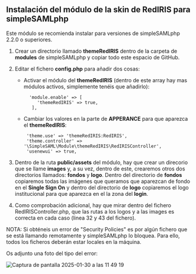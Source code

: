 ## Instalación del módulo de la skin de RedIRIS para simpleSAMLphp

Este módulo se recomienda instalar para versiones de simpleSAMLphp 2.2.0 o superiores.

1. Crear un directorio llamado **themeRedIRIS** dentro de la carpeta de **modules** de simpleSAMLphp y copiar todo este espacio de GitHub.
2. Editar el fichero **config.php** para añadir dos cosas:
   - Activar el módulo del **themeRedIRIS** (dentro de este array hay mas módulos activos, simplemente tenéis que añadirlo):
     ~~~
       'module.enable' => [
          'themeRedIRIS' => true,
        ],
     ~~~
   - Cambiar los valores en la parte de **APPERANCE** para que aparezca el **themeRedIRIS**:
     ~~~
      'theme.use' => 'themeRedIRIS:RedIRIS',
      'theme.controller' => '\SimpleSAML\Module\themeRedIRIS\RedIRISController',
      'usenewui' => true,
     ~~~
3. Dentro de la ruta **public/assets** del módulo, hay que crear un direcorio que se llame **images** y, a su vez, dentro de este, crearemos otros dos directorios llamados: **fondos** y **logo**. Dentro del directorio de **fondos** copiaremos todas las imágenes que queramos que aparezcan de fondo en el **Single Sign On** y dentro del directorio de **logo** copiaremos el logo institucional para que aparezca en el la zona del **login**.

4. Como comprobación adicional, hay que mirar dentro del fichero RedIRISController.php, que las rutas a los logos y a las images es correcta en cada caso (linea 32 y 43 del fichero).

NOTA: Si obténeis un error de "Security Policies" es por algún fichero que se está llamando remotamente y simpleSAMLphp lo bloquea. Para ello, todos los ficheros deberán estar locales en la máquina. 

Os adjunto una foto del tipo del error:

![Captura de pantalla 2025-01-30 a las 11 49 19](https://github.com/user-attachments/assets/3e4e0fe2-19c9-4cec-a133-4ebd9378cf56)
